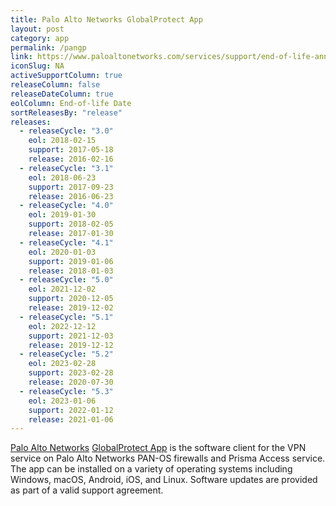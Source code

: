 ```yaml
---
title: Palo Alto Networks GlobalProtect App
layout: post
category: app
permalink: /pangp
link: https://www.paloaltonetworks.com/services/support/end-of-life-announcements/end-of-life-summary
iconSlug: NA
activeSupportColumn: true
releaseColumn: false
releaseDateColumn: true
eolColumn: End-of-life Date
sortReleasesBy: "release"
releases:
  - releaseCycle: "3.0"
    eol: 2018-02-15
    support: 2017-05-18
    release: 2016-02-16
  - releaseCycle: "3.1"
    eol: 2018-06-23
    support: 2017-09-23
    release: 2016-06-23
  - releaseCycle: "4.0"
    eol: 2019-01-30
    support: 2018-02-05
    release: 2017-01-30
  - releaseCycle: "4.1"
    eol: 2020-01-03
    support: 2019-01-06
    release: 2018-01-03
  - releaseCycle: "5.0"
    eol: 2021-12-02
    support: 2020-12-05
    release: 2019-12-02
  - releaseCycle: "5.1"
    eol: 2022-12-12
    support: 2021-12-03
    release: 2019-12-12
  - releaseCycle: "5.2"
    eol: 2023-02-28
    support: 2023-02-28
    release: 2020-07-30
  - releaseCycle: "5.3"
    eol: 2023-01-06
    support: 2022-01-12
    release: 2021-01-06
---
```

[Palo Alto Networks](https://www.paloaltonetworks.com/) [GlobalProtect App](https://docs.paloaltonetworks.com/globalprotect.html) is the software client for the VPN service on Palo Alto Networks PAN-OS firewalls and Prisma Access service. The app can be installed on a variety of operating systems including Windows, macOS, Android, iOS, and Linux.
Software updates are provided as part of a valid support agreement.
